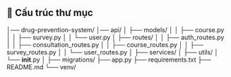 ## 📂 Cấu trúc thư mục

│──
drug-prevention-system/
│── api/
│ ├── models/
│ │ ├── course.py
│ │ ├── survey.py
│ │ └── user.py
│ ├── routes/
│ │ ├── auth_routes.py
│ │ ├── consultation_routes.py
│ │ ├── course_routes.py
│ │ ├── survey_routes.py
│ │ └── user_routes.py
│ ├── services/
│ ├── utils/
│ └── **init**.py
│
├── migrations/
├── app.py
├── requirements.txt
├── README.md
└── venv/
```
